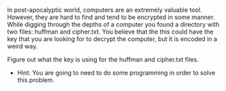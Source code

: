 In post-apocalyptic world, computers are an extremely valuable tool. However, they are hard to find and tend to be encrypted in some manner. While digging through the depths of a computer you found a directory with two files: huffman and cipher.txt. You believe that the this could have the key that you are looking for to decrypt the computer, but it is encoded in a weird way.

Figure out what the key is using for the huffman and cipher.txt files.

* Hint: You are going to need to do some programming in order to solve this problem.
